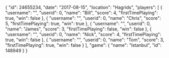 {
  "id": 24655234,
  "date": "2017-08-15",
  "location": "Hagrids",
  "players": [
    {
      "username": "",
      "userid": 0,
      "name": "Bill",
      "score": 4,
      "firstTimePlaying": true,
      "win": false
    },
    {
      "username": "",
      "userid": 0,
      "name": "Chris",
      "score": 5,
      "firstTimePlaying": true,
      "win": true
    },
    {
      "username": "",
      "userid": 0,
      "name": "James",
      "score": 3,
      "firstTimePlaying": false,
      "win": false
    },
    {
      "username": "",
      "userid": 0,
      "name": "Nick",
      "score": 4,
      "firstTimePlaying": true,
      "win": false
    },
    {
      "username": "",
      "userid": 0,
      "name": "Tom",
      "score": 3,
      "firstTimePlaying": true,
      "win": false
    }
  ],
  "game": {
    "name": "Istanbul",
    "id": 148949
  }
}
